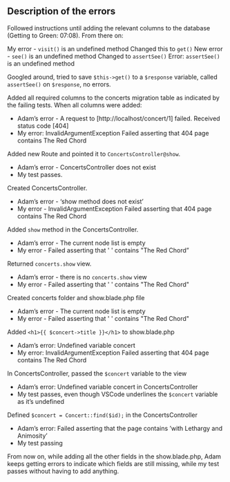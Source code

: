 ## Description of the errors

Followed instructions until adding the relevant columns to the database (Getting to Green: 07:08). From there on:

My error - `visit()` is an undefined method
Changed this to `get()`
New error - `see()` is an undefined method
Changed to `assertSee()`
Error: `assertSee()` is an undefined method

Googled around, tried to save `$this->get()` to a `$response` variable, called `assertSee()` on `$response`, no errors.

Added all required columns to the concerts migration table as indicated by the failing tests. When all columns were added:

- Adam’s error - A request to [http://localhost/concert/1] failed. Received status code [404]
- My error: InvalidArgumentException Failed asserting that 404 page contains The Red Chord

Added new Route and pointed it to `ConcertsController@show`.

- Adam’s error - ConcertsController does not exist
- My test passes.

Created ConcertsController. 

- Adam’s error - ‘show method does not exist’
- My error - InvalidArgumentException Failed asserting that 404 page contains The Red Chord

Added `show` method in the ConcertsController.

- Adam’s error - The current node list is empty
- My error - Failed asserting that ' ' contains "The Red Chord”

Returned `concerts.show` view.

- Adam’s error - there is no `concerts.show` view
- My error - Failed asserting that ' ' contains "The Red Chord"

Created concerts folder and show.blade.php file

- Adam’s error - The current node list is empty
- My error - Failed asserting that ' ' contains "The Red Chord"

Added `<h1>{{ $concert->title }}</h1>` to show.blade.php

- Adam’s error: Undefined variable concert
- My error: InvalidArgumentException Failed asserting that 404 page contains The Red Chord  

In ConcertsController, passed the `$concert` variable to the view

- Adam’s error: Undefined variable concert in ConcertsController
- My test passes, even though VSCode underlines the `$concert` variable as it’s undefined

Defined `$concert = Concert::find($id);` in the ConcertsController

- Adam’s error: Failed asserting that the page contains ’with Lethargy and Animosity’
- My test passing

From now on, while adding all the other fields in the show.blade.php, Adam keeps getting errors to indicate which fields are still missing, while my test passes without having to add anything.